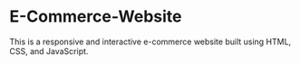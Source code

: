 # E-Commerce-Website
This is a responsive and interactive e-commerce website built using HTML, CSS, and JavaScript. 
